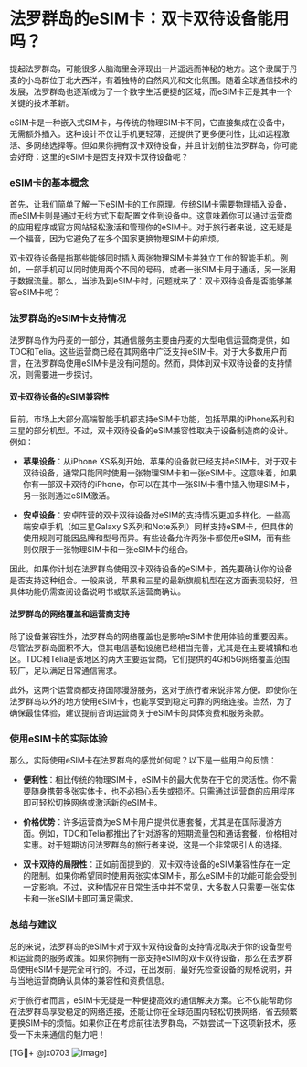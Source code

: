 # 法罗群岛的eSIM卡：双卡双待设备能用吗？

提起法罗群岛，可能很多人脑海里会浮现出一片遥远而神秘的地方。这个隶属于丹麦的小岛群位于北大西洋，有着独特的自然风光和文化氛围。随着全球通信技术的发展，法罗群岛也逐渐成为了一个数字生活便捷的区域，而eSIM卡正是其中一个关键的技术革新。

eSIM卡是一种嵌入式SIM卡，与传统的物理SIM卡不同，它直接集成在设备中，无需额外插入。这种设计不仅让手机更轻薄，还提供了更多便利性，比如远程激活、多网络选择等。但如果你拥有双卡双待设备，并且计划前往法罗群岛，你可能会好奇：这里的eSIM卡是否支持双卡双待设备呢？

### eSIM卡的基本概念

首先，让我们简单了解一下eSIM卡的工作原理。传统SIM卡需要物理插入设备，而eSIM卡则是通过无线方式下载配置文件到设备中。这意味着你可以通过运营商的应用程序或官方网站轻松激活和管理你的eSIM卡。对于旅行者来说，这无疑是一个福音，因为它避免了在多个国家更换物理SIM卡的麻烦。

双卡双待设备是指那些能够同时插入两张物理SIM卡并独立工作的智能手机。例如，一部手机可以同时使用两个不同的号码，或者一张SIM卡用于通话，另一张用于数据流量。那么，当涉及到eSIM卡时，问题就来了：双卡双待设备是否能够兼容eSIM卡呢？

### 法罗群岛的eSIM卡支持情况

法罗群岛作为丹麦的一部分，其通信服务主要由丹麦的大型电信运营商提供，如TDC和Telia。这些运营商已经在其网络中广泛支持eSIM卡。对于大多数用户而言，在法罗群岛使用eSIM卡是没有问题的。然而，具体到双卡双待设备的支持情况，则需要进一步探讨。

#### 双卡双待设备的eSIM兼容性

目前，市场上大部分高端智能手机都支持eSIM卡功能，包括苹果的iPhone系列和三星的部分机型。不过，双卡双待设备的eSIM兼容性取决于设备制造商的设计。例如：

- **苹果设备**：从iPhone XS系列开始，苹果的设备就已经支持eSIM卡。对于双卡双待设备，通常只能同时使用一张物理SIM卡和一张eSIM卡。这意味着，如果你有一部双卡双待的iPhone，你可以在其中一张SIM卡槽中插入物理SIM卡，另一张则通过eSIM激活。
  
- **安卓设备**：安卓阵营的双卡双待设备对eSIM的支持情况更加多样化。一些高端安卓手机（如三星Galaxy S系列和Note系列）同样支持eSIM卡，但具体的使用规则可能因品牌和型号而异。有些设备允许两张卡都使用eSIM，而有些则仅限于一张物理SIM卡和一张eSIM卡的组合。

因此，如果你计划在法罗群岛使用双卡双待设备的eSIM卡，首先要确认你的设备是否支持这种组合。一般来说，苹果和三星的最新旗舰机型在这方面表现较好，但具体功能仍需查阅设备说明书或联系运营商确认。

#### 法罗群岛的网络覆盖和运营商支持

除了设备兼容性外，法罗群岛的网络覆盖也是影响eSIM卡使用体验的重要因素。尽管法罗群岛面积不大，但其电信基础设施已经相当完善，尤其是在主要城镇和地区。TDC和Telia是该地区的两大主要运营商，它们提供的4G和5G网络覆盖范围较广，足以满足日常通信需求。

此外，这两个运营商都支持国际漫游服务，这对于旅行者来说非常方便。即使你在法罗群岛以外的地方使用eSIM卡，也能享受到稳定可靠的网络连接。当然，为了确保最佳体验，建议提前咨询运营商关于eSIM卡的具体资费和服务条款。

### 使用eSIM卡的实际体验

那么，实际使用eSIM卡在法罗群岛的感觉如何呢？以下是一些用户的反馈：

- **便利性**：相比传统的物理SIM卡，eSIM卡的最大优势在于它的灵活性。你不需要随身携带多张实体卡，也不必担心丢失或损坏。只需通过运营商的应用程序即可轻松切换网络或激活新的eSIM卡。
  
- **价格优势**：许多运营商为eSIM卡用户提供优惠套餐，尤其是在国际漫游方面。例如，TDC和Telia都推出了针对游客的短期流量包和通话套餐，价格相对实惠。对于短期访问法罗群岛的旅行者来说，这是一个非常吸引人的选择。

- **双卡双待的局限性**：正如前面提到的，双卡双待设备的eSIM兼容性存在一定的限制。如果你希望同时使用两张实体SIM卡，那么eSIM卡的功能可能会受到一定影响。不过，这种情况在日常生活中并不常见，大多数人只需要一张实体卡和一张eSIM卡即可满足需求。

### 总结与建议

总的来说，法罗群岛的eSIM卡对于双卡双待设备的支持情况取决于你的设备型号和运营商的服务政策。如果你拥有一部支持eSIM的双卡双待设备，那么在法罗群岛使用eSIM卡是完全可行的。不过，在出发前，最好先检查设备的规格说明，并与当地运营商确认具体的兼容性和资费信息。

对于旅行者而言，eSIM卡无疑是一种便捷高效的通信解决方案。它不仅能帮助你在法罗群岛享受稳定的网络连接，还能让你在全球范围内轻松切换网络，省去频繁更换SIM卡的烦恼。如果你正在考虑前往法罗群岛，不妨尝试一下这项新技术，感受一下未来通信的魅力吧！

[TG💪+ @jx0703 ![Image](https://github.com/user-attachments/assets/dbca1d08-cadb-493c-b0ec-ad6f7a83f270)]